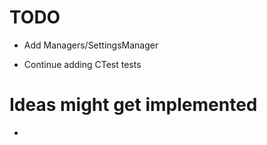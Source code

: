 # TODO
+ Add Managers/SettingsManager
- Continue adding CTest tests

# Ideas might get implemented
-
